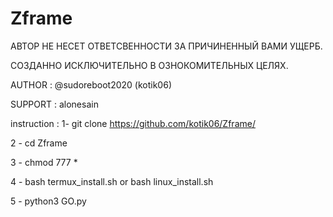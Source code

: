 # Zframe


АВТОР НЕ НЕСЕТ ОТВЕТСВЕННОСТИ ЗА ПРИЧИНЕННЫЙ ВАМИ УЩЕРБ.

СОЗДАННО ИСКЛЮЧИТЕЛЬНО В ОЗНОКОМИТЕЛЬНЫХ ЦЕЛЯХ.

AUTHOR :  @sudoreboot2020 (kotik06)

SUPPORT : alonesain


instruction :
1- git clone 
https://github.com/kotik06/Zframe/

2 - cd Zframe

3 - chmod 777 *

4 - bash termux_install.sh or bash linux_install.sh

5 - python3 GO.py
